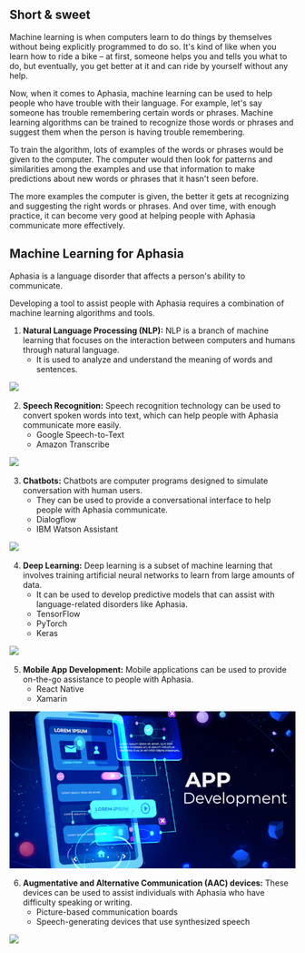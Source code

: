 ## Short & sweet

Machine learning is when computers learn to do things by themselves without being explicitly programmed to do so. It's kind of like when you learn how to ride a bike &ndash; at first, someone helps you and tells you what to do, but eventually, you get better at it and can ride by yourself without any help.

Now, when it comes to Aphasia, machine learning can be used to help people who have trouble with their language. For example, let's say someone has trouble remembering certain words or phrases. Machine learning algorithms can be trained to recognize those words or phrases and suggest them when the person is having trouble remembering.

To train the algorithm, lots of examples of the words or phrases would be given to the computer. The computer would then look for patterns and similarities among the examples and use that information to make predictions about new words or phrases that it hasn't seen before.

The more examples the computer is given, the better it gets at recognizing and suggesting the right words or phrases. And over time, with enough practice, it can become very good at helping people with Aphasia communicate more effectively.

## Machine Learning for Aphasia

Aphasia is a language disorder that affects a person's ability to communicate.

Developing a tool to assist people with Aphasia requires a combination of machine learning algorithms and tools.

1. **Natural Language Processing (NLP):** NLP is a branch of machine learning that focuses on the interaction between computers and humans through natural language.
    * It is used to analyze and understand the meaning of words and sentences.

<img src="https://developer-blogs.nvidia.com/wp-content/uploads/2022/07/NLP-Healthcare-Tech-Blog-Hero.jpg" width=450>

2. **Speech Recognition:** Speech recognition technology can be used to convert spoken words into text, which can help people with Aphasia communicate more easily.
    * Google Speech-to-Text
    * Amazon Transcribe

<img src="https://developer.nvidia.com/blog/wp-content/uploads/2019/12/Conversation_AI_Workflow_v02.png" width="500">

3. **Chatbots:** Chatbots are computer programs designed to simulate conversation with human users.
    * They can be used to provide a conversational interface to help people with Aphasia communicate.
    * Dialogflow
    * IBM Watson Assistant

<img src="https://learn.g2.com/hubfs/chatbot-3.jpg" width="400">

4. **Deep Learning:** Deep learning is a subset of machine learning that involves training artificial neural networks to learn from large amounts of data.
    * It can be used to develop predictive models that can assist with language-related disorders like Aphasia.
    * TensorFlow
    * PyTorch
    * Keras

<img src="https://cdn.educba.com/academy/wp-content/uploads/2020/01/Deep-Learning.jpg" width="450">

5. **Mobile App Development:** Mobile applications can be used to provide on-the-go assistance to people with Aphasia.
    * React Native
    * Xamarin

![](../images/mobile-app-development.jpg)

<!-- https://buildfire.com/wp-content/uploads/2017/10/become-mobile-app-developer-1200x900.jpg -->
<!-- https://reliasoftware.com/static/9ce8aa204a21e69716018fee472b042c/the-complete-guide-to-mobile-app-development-2021.png -->

6. **Augmentative and Alternative Communication (AAC) devices:** These devices can be used to assist individuals with Aphasia who have difficulty speaking or writing.
    * Picture-based communication boards
    * Speech-generating devices that use synthesized speech

<!--<img src="https://cdn-asset-mel-1.airsquare.com/speaktome/library/ipad_sonoflex.jpg?201705010324" width="450">-->

<img src="https://www.herbsmithinc.com/wp-content/uploads/elementor/thumbs/AKYVPCVJZYI6XPFFASFSOWNERE-scaled-p9c3js0pmr85b46v6b3uqji9wm8a3gbfv1jox9m8hc.jpg" width="500">

<br>
